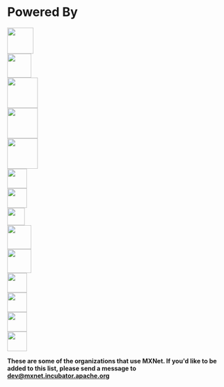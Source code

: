 # Powered By

<div class="section-inst">
<div class="container">
<div class="row">
<div class="col-lg-4 col-sm-6">
    <img height="60px" src="https://raw.githubusercontent.com/dmlc/dmlc.github.io/master/img/logo/aws-logo.png">
</div>

<div class="col-lg-4 col-sm-6">
    <img height="55px" src="https://raw.githubusercontent.com/dmlc/dmlc.github.io/master/img/logo/baidu-logo.jpg">
</div>

<div class="col-lg-4 col-sm-6">
    <img height="70px" src="https://raw.githubusercontent.com/dmlc/dmlc.github.io/master/img/logo/cmu-logo.png">
</div>

<div class="col-lg-4 col-sm-6">
    <img height="70px" src="https://raw.githubusercontent.com/dmlc/dmlc.github.io/master/img/logo/dato-logo.png">
</div>

<div class="col-lg-4 col-sm-6">
    <img height="70px" src="https://raw.githubusercontent.com/dmlc/dmlc.github.io/master/img/logo/intel-logo.png">
</div>

<div class="col-lg-4 col-sm-6">
    <img height="45px" src="https://raw.githubusercontent.com/dmlc/dmlc.github.io/master/img/logo/ms-logo.png">
</div>
        
<div class="col-lg-4 col-sm-6">
    <img height="45px" src="https://raw.githubusercontent.com/dmlc/dmlc.github.io/master/img/logo/mit-logo.png">
</div>
        
<div class="col-lg-4 col-sm-6">
    <img height="40px" src="https://raw.githubusercontent.com/dmlc/dmlc.github.io/master/img/logo/nvidia-logo.png">
</div>

<div class="col-lg-4 col-sm-6">
    <img height="55px" src="https://raw.githubusercontent.com/dmlc/dmlc.github.io/master/img/logo/nyu-logo.jpg">
</div>

<div class="col-lg-4 col-sm-6">
    <img height="55px" src="https://raw.githubusercontent.com/dmlc/dmlc.github.io/master/img/logo/hkust-logo.png">
</div>

<div class="col-lg-4 col-sm-6">
    <img height="45px" src="https://raw.githubusercontent.com/dmlc/dmlc.github.io/master/img/logo/tusimple-logo.png">
</div>

<div class="col-lg-4 col-sm-6">
    <img height="45px" src="https://raw.githubusercontent.com/dmlc/dmlc.github.io/master/img/logo/university-alberta-logo.png">
</div>

<div class="col-lg-4 col-sm-6">
    <img height="45px" src="https://raw.githubusercontent.com/dmlc/dmlc.github.io/master/img/logo/university-washington-logo.jpg">
</div>

<div class="col-lg-4 col-sm-6">
    <img height="45px" src="https://raw.githubusercontent.com/dmlc/dmlc.github.io/master/img/logo/wolfram-logo.png">
</div>
</div>
    <p>
        <b>These are some of the organizations that use MXNet. If you'd like to be added to this list, please send a message to <a href="mailto:dev@mxnet.incubator.apache.org">dev@mxnet.incubator.apache.org</a> </b>
    </p>
</div>
</div>
